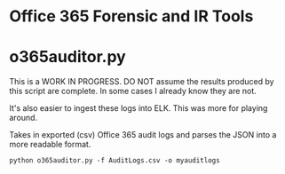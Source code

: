 # Office 365 Forensic and IR Tools

# o365auditor.py

This is a WORK IN PROGRESS.  DO NOT assume the results produced by this script are complete.  In some cases I already know they are not.

It's also easier to ingest these logs into ELK. This was more for playing around.

Takes in exported (csv) Office 365 audit logs and parses the JSON into a more readable format.

    python o365auditor.py -f AuditLogs.csv -o myauditlogs
